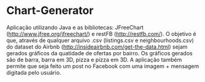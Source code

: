 # Chart-Generator
Aplicação utilizando Java e as bibliotecas: JFreeChart (http://www.jfree.org/jfreechart/) e restFB (http://restfb.com/). O objetivo é que, através de qualquer arquivo .csv (listings.csv e  neighbourhoods.csv) do dataset do Airbnb (http://insideairbnb.com/get-the-data.html) sejam gerados gráficos da quatidade de ofertas por bairro. Os gráficos gerados são de barra, barra em 3D, pizza e pizza em 3D.
A aplicação também permite que seja feito um post no Facebook com uma imagem + mensagem digitada pelo usuário.
